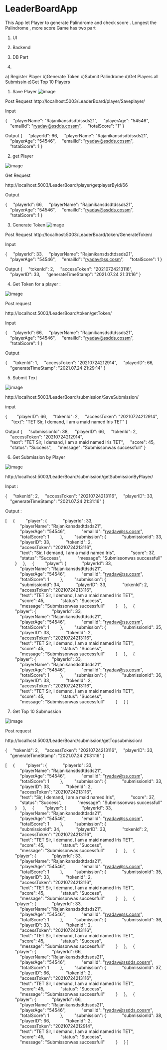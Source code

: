 # LeaderBoardApp
This App let Player to generate Palindrome and check score . Longest the Palindrome , more score 
Game has two part 
1) UI 
2) Backend 
3) DB Part 



1)

a) Register Player 
 b)Generate Token 
 c)Submit Palindrome
 d)Get Players all Submissin
 e)Get Top 10 Players 
 
 
 
 

1) Save Player
![image](https://user-images.githubusercontent.com/17102344/126900444-e244b48e-5917-4c0e-acbd-4aef03d46dbc.png)

Post Request
http://localhost:5003/LeaderBoard/player/Saveplayer/ 

Input 

{
    "playerName": "Rajanikansdsdtdssds21",
    "playerAge": "54546",
    "emailId": "ryadav@ssdds.cossm",
    "totalScore": "1"
}


Output
{
    "playerId": 66,
    "playerName": "Rajanikansdsdtdssds21",
    "playerAge": "54546",
    "emailId": "ryadav@ssdds.cossm",
    "totalScore": 1
}









2) get Player 

![image](https://user-images.githubusercontent.com/17102344/126900468-ec1ce5b5-805a-4b7b-974b-af8adaaf3b8e.png)

Get Request 

http://localhost:5003/LeaderBoard/player/getplayerById/66 

Output

{
    "playerId": 66,
    "playerName": "Rajanikansdsdtdssds21",
    "playerAge": "54546",
    "emailId": "ryadav@ssdds.cossm",
    "totalScore": 1
}














3) Generate Token 
![image](https://user-images.githubusercontent.com/17102344/126900473-c35b87dc-476c-4a5b-b758-4c351f35a884.png)

Post Request 
http://localhost:5003/LeaderBoard/token/GenerateToken/ 

Input 

{
    "playerId": 33,
    "playerName": "Rajanikansdsdtdssds21",
    "playerAge": "54546",
    "emailId": "ryadav@ss.cosm",
    "totalScore": 1
}

Output
{
    "tokenId": 2,
    "accessToken": "20210724213116",
    "playerID": 33,
    "generateTimeStamp": "2021.07.24 21:31:16"
}
















4) Get Token for a player :

![image](https://user-images.githubusercontent.com/17102344/126900479-71e25bab-a32c-4504-af60-a560fa84723c.png)

Post request 


http://localhost:5003/LeaderBoard/token/getToken/ 

Input 


{
    "playerId": 66,
    "playerName": "Rajanikansdsdtdssds21",
    "playerAge": "54546",
    "emailId": "ryadav@ssdds.cossm",
    "totalScore": 1
}

Output

{
    "tokenId": 1,
    "accessToken": "20210724212914",
    "playerID": 66,
    "generateTimeStamp": "2021.07.24 21:29:14"
}











5) Submit Text 


![image](https://user-images.githubusercontent.com/17102344/126900485-46ec9194-2d57-47ec-be76-108fce46eccf.png)


http://localhost:5003/LeaderBoard/submission/SaveSubmission/ 

input 

{   
    "playerID": 66,
    "tokenId": 2,
    "accessToken": "20210724212914",
     "text": "TET Sir, I demand, I am a maid named Iris TET"
}



Output 
{
    "submissionId": 38,
    "playerID": 66,
    "tokenId": 2,
    "accessToken": "20210724212914",
    "text": "TET Sir, I demand, I am a maid named Iris TET",
    "score": 45,
    "status": "Success",
    "message": "Submissonwas successfull"
}








6) Get Submission by Player

![image](https://user-images.githubusercontent.com/17102344/126900497-bf438afe-3c37-4af5-aa9f-b83e52dfb1cf.png)

http://localhost:5003/LeaderBoard/submission/getSubmissionByPlayer/ 

Input :

{
    "tokenId": 2,
    "accessToken": "20210724213116",
    "playerID": 33,
    "generateTimeStamp": "2021.07.24 21:31:16"
}

Output :

[
    {
        "player": {
            "playerId": 33,
            "playerName": "Rajanikansdsdtdsds21",
            "playerAge": "54546",
            "emailId": "ryadav@ss.cosm",
            "totalScore": 1
        },
        "submission": {
            "submissionId": 33,
            "playerID": 33,
            "tokenId": 2,
            "accessToken": "20210724213116",
            "text": "Sir, I demand, I am a maid named Iris",
            "score": 37,
            "status": "Success",
            "message": "Submissonwas successfull"
        }
    },
    {
        "player": {
            "playerId": 33,
            "playerName": "Rajanikansdsdtdsds21",
            "playerAge": "54546",
            "emailId": "ryadav@ss.cosm",
            "totalScore": 1
        },
        "submission": {
            "submissionId": 34,
            "playerID": 33,
            "tokenId": 2,
            "accessToken": "20210724213116",
            "text": "TET Sir, I demand, I am a maid named Iris TET",
            "score": 45,
            "status": "Success",
            "message": "Submissonwas successfull"
        }
    },
    {
        "player": {
            "playerId": 33,
            "playerName": "Rajanikansdsdtdsds21",
            "playerAge": "54546",
            "emailId": "ryadav@ss.cosm",
            "totalScore": 1
        },
        "submission": {
            "submissionId": 35,
            "playerID": 33,
            "tokenId": 2,
            "accessToken": "20210724213116",
            "text": "TET Sir, I demand, I am a maid named Iris TET",
            "score": 45,
            "status": "Success",
            "message": "Submissonwas successfull"
        }
    },
    {
        "player": {
            "playerId": 33,
            "playerName": "Rajanikansdsdtdsds21",
            "playerAge": "54546",
            "emailId": "ryadav@ss.cosm",
            "totalScore": 1
        },
        "submission": {
            "submissionId": 36,
            "playerID": 33,
            "tokenId": 2,
            "accessToken": "20210724213116",
            "text": "TET Sir, I demand, I am a maid named Iris TET",
            "score": 45,
            "status": "Success",
            "message": "Submissonwas successfull"
        }
    }
]




7) Get Top 10 Submussion

![image](https://user-images.githubusercontent.com/17102344/126900504-a0cd0f31-1e63-4572-ad24-53958bb11502.png)


Post request 


http://localhost:5003/LeaderBoard/submission/getTopsubmission/ 


{
    "tokenId": 2,
    "accessToken": "20210724213116",
    "playerID": 33,
    "generateTimeStamp": "2021.07.24 21:31:16"
}




[
    {
        "player": {
            "playerId": 33,
            "playerName": "Rajanikansdsdtdsds21",
            "playerAge": "54546",
            "emailId": "ryadav@ss.cosm",
            "totalScore": 1
        },
        "submission": {
            "submissionId": 33,
            "playerID": 33,
            "tokenId": 2,
            "accessToken": "20210724213116",
            "text": "Sir, I demand, I am a maid named Iris",
            "score": 37,
            "status": "Success",
            "message": "Submissonwas successfull"
        }
    },
    {
        "player": {
            "playerId": 33,
            "playerName": "Rajanikansdsdtdsds21",
            "playerAge": "54546",
            "emailId": "ryadav@ss.cosm",
            "totalScore": 1
        },
        "submission": {
            "submissionId": 34,
            "playerID": 33,
            "tokenId": 2,
            "accessToken": "20210724213116",
            "text": "TET Sir, I demand, I am a maid named Iris TET",
            "score": 45,
            "status": "Success",
            "message": "Submissonwas successfull"
        }
    },
    {
        "player": {
            "playerId": 33,
            "playerName": "Rajanikansdsdtdsds21",
            "playerAge": "54546",
            "emailId": "ryadav@ss.cosm",
            "totalScore": 1
        },
        "submission": {
            "submissionId": 35,
            "playerID": 33,
            "tokenId": 2,
            "accessToken": "20210724213116",
            "text": "TET Sir, I demand, I am a maid named Iris TET",
            "score": 45,
            "status": "Success",
            "message": "Submissonwas successfull"
        }
    },
    {
        "player": {
            "playerId": 33,
            "playerName": "Rajanikansdsdtdsds21",
            "playerAge": "54546",
            "emailId": "ryadav@ss.cosm",
            "totalScore": 1
        },
        "submission": {
            "submissionId": 36,
            "playerID": 33,
            "tokenId": 2,
            "accessToken": "20210724213116",
            "text": "TET Sir, I demand, I am a maid named Iris TET",
            "score": 45,
            "status": "Success",
            "message": "Submissonwas successfull"
        }
    },
    {
        "player": {
            "playerId": 66,
            "playerName": "Rajanikansdsdtdssds21",
            "playerAge": "54546",
            "emailId": "ryadav@ssdds.cossm",
            "totalScore": 1
        },
        "submission": {
            "submissionId": 37,
            "playerID": 66,
            "tokenId": 2,
            "accessToken": "20210724213116",
            "text": "TET Sir, I demand, I am a maid named Iris TET",
            "score": 45,
            "status": "Success",
            "message": "Submissonwas successfull"
        }
    },
    {
        "player": {
            "playerId": 66,
            "playerName": "Rajanikansdsdtdssds21",
            "playerAge": "54546",
            "emailId": "ryadav@ssdds.cossm",
            "totalScore": 1
        },
        "submission": {
            "submissionId": 38,
            "playerID": 66,
            "tokenId": 2,
            "accessToken": "20210724212914",
            "text": "TET Sir, I demand, I am a maid named Iris TET",
            "score": 45,
            "status": "Success",
            "message": "Submissonwas successfull"
        }
    }
]

